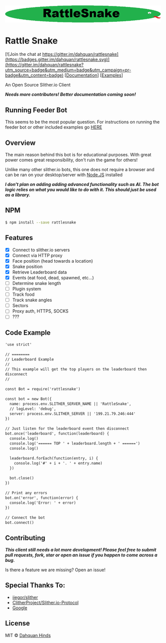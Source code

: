 ![alt text](logo.png "RattleSnake")

# Rattle Snake

[![Join the chat at https://gitter.im/dahquan/rattlesnake](https://badges.gitter.im/dahquan/rattlesnake.svg)](https://gitter.im/dahquan/rattlesnake?utm_source=badge&utm_medium=badge&utm_campaign=pr-badge&utm_content=badge) [[Documentation](http://dahquan.github.io/rattlesnake/)]
[[Examples](http://dahquan.github.io/rattlesnake/examples.html)]

An Open Source Slither.io Client

***Needs more contributers! Better documentation coming soon!***

## Running Feeder Bot

This seems to be the most popular question. For instructions on running the feeder bot or other included examples go [HERE](http://dahquan.github.io/rattlesnake/examples.html)

## Overview

The main reason behind this bot is for educational purposes. With great power comes great responsibility, don't ruin the game for others!

Unlike many other slither.io bots, this one does not require a browser and can be ran on your desktop/server with [Node.JS](http://nodejs.org) installed

***I don't plan on adding adding advanced functionality such as AI. The bot logic relies on what you would like to do with it. This should just be used as a library.***

## NPM

```sh
$ npm install --save rattlesnake
```

## Features

- [x] Connect to slither.io servers
- [x] Connect via HTTP proxy
- [x] Face position (head towards a location)
- [x] Snake position
- [x] Retrieve Leaderboard data
- [x] Events (eat food, dead, spawned, etc...)
- [ ] Determine snake length
- [ ] Plugin system
- [ ] Track food
- [ ] Track snake angles
- [ ] Sectors
- [ ] Proxy auth, HTTPS, SOCKS
- [ ] ???

## Code Example

```
'use strict'

// ========
// Leaderboard Example
//
// This example will get the top players on the leaderboard then disconnect
//

const Bot = require('rattlesnake')

const bot = new Bot({
  name: process.env.SLITHER_SERVER_NAME || 'RattleSnake',
  // logLevel: 'debug',
  server: process.env.SLITHER_SERVER || '199.21.79.246:444'
})

// Just listen for the leaderboard event then disconnect
bot.once('leaderboard', function(leaderboard) {
  console.log()
  console.log('====== TOP ' + leaderboard.length + ' ======')
  console.log()

  leaderboard.forEach(function(entry, i) {
    console.log('#' + i + '. ' + entry.name)
  })

  bot.close()
})

// Print any errors
bot.on('error', function(error) {
  console.log('Error: ' + error)
})

// Connect the bot
bot.connect()
```

## Contributing

***This client still needs a lot more development! Please feel free to submit pull requests, fork, star or open an issue if you happen to come across a bug.***

Is there a feature we are missing? Open an issue!

## Special Thanks To:

- [iiegor/slither](https://github.com/iiegor/slither)
- [ClitherProject/Slither.io-Protocol](https://github.com/ClitherProject/Slither.io-Protocol)
- [Google](http://www.google.com)

## License

MIT © [Dahquan Hinds](https://github.com/dahquan)
